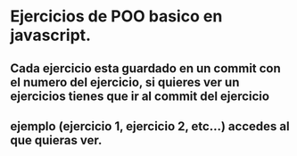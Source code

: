 # Ejercicios de POO basico en javascript.

## Cada ejercicio esta guardado en un commit con el numero del ejercicio, si quieres ver un ejercicios tienes que ir al commit del ejercicio
## ejemplo (ejercicio 1, ejercicio 2, etc...) accedes al que quieras ver.